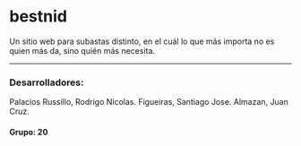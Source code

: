 # bestnid
Un sitio web para subastas distinto, en el cuál lo que más importa no es quien más da, sino quién más necesita.

***

### Desarrolladores: 
  Palacios Russillo, Rodrigo Nicolas.
  Figueiras, Santiago Jose.
  Almazan, Juan Cruz.
  
#### Grupo: 20
